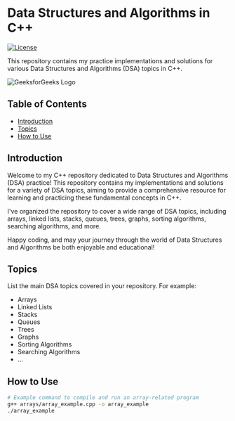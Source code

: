 # Data Structures and Algorithms in C++

[![License](https://img.shields.io/badge/license-MIT-blue.svg)](LICENSE)

This repository contains my practice implementations and solutions for various Data Structures and Algorithms (DSA) topics in C++.

![GeeksforGeeks Logo](https://github.com/ananya-8029/Cpp/raw/master/gfg.jpg)

## Table of Contents

- [Introduction](#introduction)
- [Topics](#topics)
- [How to Use](#how-to-use)

## Introduction

Welcome to my C++ repository dedicated to Data Structures and Algorithms (DSA) practice! This repository contains my implementations and solutions for a variety of DSA topics, aiming to provide a comprehensive resource for learning and practicing these fundamental concepts in C++.

I've organized the repository to cover a wide range of DSA topics, including arrays, linked lists, stacks, queues, trees, graphs, sorting algorithms, searching algorithms, and more.

Happy coding, and may your journey through the world of Data Structures and Algorithms be both enjoyable and educational!


## Topics

List the main DSA topics covered in your repository. For example:
- Arrays
- Linked Lists
- Stacks
- Queues
- Trees
- Graphs
- Sorting Algorithms
- Searching Algorithms
- ...


## How to Use

```bash
# Example command to compile and run an array-related program
g++ arrays/array_example.cpp -o array_example
./array_example
